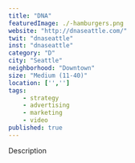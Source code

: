 ```yaml
---
title: "DNA"
featuredImage: ./-hamburgers.png
website: "http://dnaseattle.com/"
twit: "dnaseattle"
inst: "dnaseattle"
category: "D"
city: "Seattle"
neighborhood: "Downtown"
size: "Medium (11-40)"
location: ['','']
tags:
    - strategy
    - advertising
    - marketing
    - video
published: true
---
```


Description
